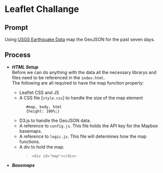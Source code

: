 # Leaflet Challange

## Prompt
Using [USGS Earthquake Data](https://earthquake.usgs.gov/earthquakes/feed/v1.0/geojson.php) map the GeoJSON for the past seven days.

## Process
* **_HTML Setup_**  
Before we can do anything with the data all the necessary librarys and files need to be referenced in the `index.html`.  
The following are all required to have the map function properly:  
  - Leaflet CSS and JS
  - A CSS file [`style.css`] to handle the size of the map element
    ```
       #map, body, html 
       {height: 100%;} 
    ```
  - D3.js to handle the GeoJSON data.
  - A reference to `config.js`. This file holds the API key for the Mapbox basemaps.
  - A reference to `logic.js`. This file will determines how the map functions.
  - A div to hold the map.
    > `<div id="map"></div>`
    
* **_Basemaps_** 
 





